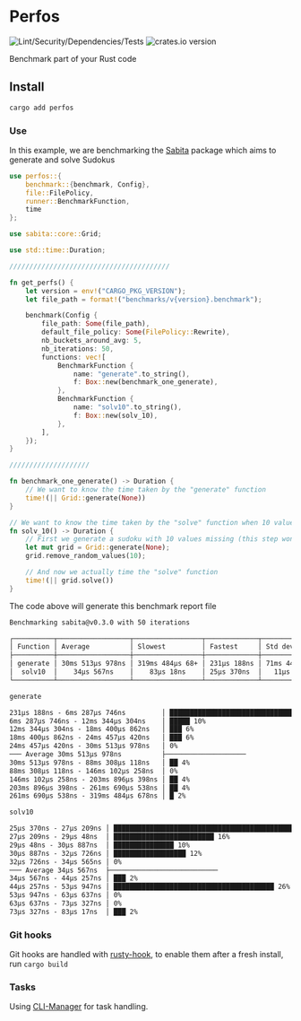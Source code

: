 # Perfos

![Lint/Security/Dependencies/Tests](https://github.com/MikyStar/Perfos/actions/workflows/test-lint-audit.yml/badge.svg)
![crates.io version](https://img.shields.io/crates/v/perfos)

Benchmark part of your Rust code


## Install

```sh
cargo add perfos
```

### Use

In this example, we are benchmarking the [Sabita](https://github.com/MikyStar/Sabita) package which aims to generate and solve Sudokus

```rs
use perfos::{
    benchmark::{benchmark, Config},
    file::FilePolicy,
    runner::BenchmarkFunction,
    time
};

use sabita::core::Grid;

use std::time::Duration;

////////////////////////////////////////

fn get_perfs() {
    let version = env!("CARGO_PKG_VERSION");
    let file_path = format!("benchmarks/v{version}.benchmark");

    benchmark(Config {
        file_path: Some(file_path),
        default_file_policy: Some(FilePolicy::Rewrite),
        nb_buckets_around_avg: 5,
        nb_iterations: 50,
        functions: vec![
            BenchmarkFunction {
                name: "generate".to_string(),
                f: Box::new(benchmark_one_generate),
            },
            BenchmarkFunction {
                name: "solv10".to_string(),
                f: Box::new(solv_10),
            },
        ],
    });
}

////////////////////

fn benchmark_one_generate() -> Duration {
    // We want to know the time taken by the "generate" function
    time!(|| Grid::generate(None))
}

// We want to know the time taken by the "solve" function when 10 values are missing
fn solv_10() -> Duration {
    // First we generate a sudoku with 10 values missing (this step won't be timed)
    let mut grid = Grid::generate(None);
    grid.remove_random_values(10);

    // And now we actually time the "solve" function
    time!(|| grid.solve())
}
```

The code above will generate this benchmark report file

```txt
Benchmarking sabita@v0.3.0 with 50 iterations

┌──────────┬──────────────────┬─────────────────┬─────────────┬─────────────────┐
│ Function │ Average          │ Slowest         │ Fastest     │ Std dev         │
├──────────┼──────────────────┼─────────────────┼─────────────┼─────────────────┤
│ generate │ 30ms 513µs 978ns │ 319ms 484µs 68+ │ 231µs 188ns │ 71ms 444µs 554+ │
│  solv10  │    34µs 567ns    │    83µs 18ns    │ 25µs 370ns  │   11µs 174n     │
└──────────┴──────────────────┴─────────────────┴─────────────┴─────────────────┘

generate

231µs 188ns - 6ms 287µs 746ns         │ ████████████████████████████████████ 64%
6ms 287µs 746ns - 12ms 344µs 304ns    │ █████ 10%
12ms 344µs 304ns - 18ms 400µs 862ns   │ ███ 6%
18ms 400µs 862ns - 24ms 457µs 420ns   │ ███ 6%
24ms 457µs 420ns - 30ms 513µs 978ns   │ 0%
─── Average 30ms 513µs 978ns          ├────────────────────
30ms 513µs 978ns - 88ms 308µs 118ns   │ ██ 4%
88ms 308µs 118ns - 146ms 102µs 258ns  │ 0%
146ms 102µs 258ns - 203ms 896µs 398ns │ ██ 4%
203ms 896µs 398ns - 261ms 690µs 538ns │ ██ 4%
261ms 690µs 538ns - 319ms 484µs 678ns │ █ 2%

solv10

25µs 370ns - 27µs 209ns │ ██████████████████████████████████████████████████ 32%
27µs 209ns - 29µs 48ns  │ █████████████████████████ 16%
29µs 48ns - 30µs 887ns  │ ███████████████ 10%
30µs 887ns - 32µs 726ns │ ██████████████████ 12%
32µs 726ns - 34µs 565ns │ 0%
─── Average 34µs 567ns  ├───────────────────────────
34µs 567ns - 44µs 257ns │ ███ 2%
44µs 257ns - 53µs 947ns │ ████████████████████████████████████████ 26%
53µs 947ns - 63µs 637ns │ 0%
63µs 637ns - 73µs 327ns │ 0%
73µs 327ns - 83µs 17ns  │ ███ 2%
```

### Git hooks

Git hooks are handled with [rusty-hook](https://github.com/swellaby/rusty-hook), to enable them after a fresh install, run `cargo build`

### Tasks

Using [CLI-Manager](https://github.com/MikyStar/CLI-Manager) for task handling.
